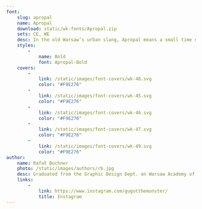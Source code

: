 ```yaml
---
font:
    slug: apropal
    name: Apropal
    download: static/wk-fonts/Apropal.zip
    sets: CE, WE
    desc: In the old Warsaw’s urban slang, Apropal means a small time crook. This font is inspired by the “Czytelnik” bookstore, the information signs from Warsaw’s Zoo, and designs found in the “Lettering Techniques” book manual, by Jan Wojeński. “Apropal” is a sans-serif display font, ideal for decorative signs, also with a vertical text direction.
    styles:
        -
            name: Bold
            font: Apropal-Bold
    covers:
        -
            link: /static/images/font-covers/wk-48.svg
            color: "#F9E276"
        -
            link: /static/images/font-covers/wk-45.svg
            color: "#F9E276"
        -
            link: /static/images/font-covers/wk-46.svg
            color: "#F9E276"
        -
            link: /static/images/font-covers/wk-47.svg
            color: "#F9E276"
        -
            link: /static/images/font-covers/wk-49.svg
            color: "#F9E276"
author:
    name: Rafał Buchner
    photo: /static/images/authors/rb.jpg
    desc: Graduated from the Graphic Design Dept. on Warsaw Academy of Fine Arts. Type designer for “Tygodnik Powszechny” weekly magazine, “History Meeting House” and others. Cooperated with „Bęc Zmiana” Cultural Foundation, Polish Modern Art Foundation, and “Znak” monthly magazine.
    links:
        -
            link: https://www.instagram.com/gugutthemonster/
            title: Instagram
---
```

